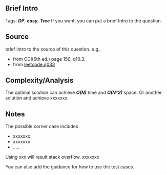 [comment]: <> (This is a comment, it will not be included. For every question commit to the repository, you should put this readme file in the question/problem folder as a readme file, rename it to README.md)

## Brief Intro
Tags: ___DP___, ___easy___, ___Tree___
If you want, you can put a brief Intro to the question.

## Source
brief intro to the source of this question. e.g.,
* from CCI(6th ed.) page 150, q10.3.
* from [leetcode q033](https://leetcode.com/problems/search-in-rotated-sorted-array "Search in Rotated Sorted Array on Leetcode")

## Complexity/Analysis
The optimal solution can achieve ___O(N)___ time and ___O(N^2)___ space. Or another solution and achieve xxxxxxx.

## Notes
The possible corner case includes
* xxxxxxx
* xxxxxxx
* .....

Using xxx will result stack overflow. xxxxxxx

You can also add the guidance for how to use the test cases.
